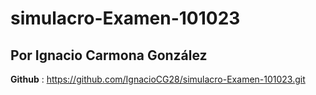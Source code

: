 # simulacro-Examen-101023
## Por Ignacio Carmona González
**Github** : https://github.com/IgnacioCG28/simulacro-Examen-101023.git

